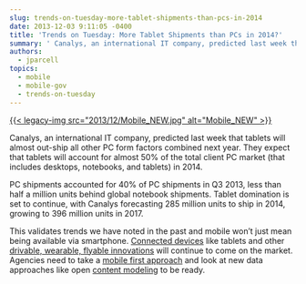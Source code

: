 ```yaml
---
slug: trends-on-tuesday-more-tablet-shipments-than-pcs-in-2014
date: 2013-12-03 9:11:05 -0400
title: 'Trends on Tuesday: More Tablet Shipments than PCs in 2014?'
summary: ' Canalys, an international IT company, predicted last week that tablets will almost out-ship all other PC form factors combined next year. They expect that tablets will account for almost 50% of the total client PC market (that includes desktops, notebooks, and tablets) in 2014. PC shipments accounted for 40% of PC shipments'
authors:
  - jparcell
topics:
  - mobile
  - mobile-gov
  - trends-on-tuesday
---
```


[{{< legacy-img src="2013/12/Mobile\_NEW.jpg" alt="Mobile\_NEW" >}}](https://s3.amazonaws.com/digitalgov/_legacy-img/2013/12/Mobile_NEW.jpg)
  
Canalys, an international IT company, predicted last week that tablets will almost out-ship all other PC form factors combined next year. They expect that tablets will account for almost 50% of the total client PC market (that includes desktops, notebooks, and tablets) in 2014.

PC shipments accounted for 40% of PC shipments in Q3 2013, less than half a million units behind global notebook shipments. Tablet domination is set to continue, with Canalys forecasting 285 million units to ship in 2014, growing to 396 million units in 2017.

This validates trends we have noted in the past and mobile won&#8217;t just mean being available via smartphone. [Connected devices](https://digitalgov.sites.usa.gov/2013/10/22/tuesday-trends-lets-talk-connected-devices/ "Tuesday Trends: Let’s Talk Connected Devices") like tablets and other  [drivable, wearable, flyable innovations](https://digitalgov.sites.usa.gov/2013/06/05/mary-meekers-internet-trends-report-2/ "Mary Meeker’s Internet Trends Report") will continue to come on the market. Agencies need to take a [mobile first approach](https://digitalgov.sites.usa.gov/2012/08/03/mobile-first-webinar-recap/ "Mobile First Webinar Recap") and look at new data approaches like open [content modeling](https://digitalgov.sites.usa.gov/2013/10/28/always-future-ready-the-benefits-of-open-content-models-and-structured-data-webinar/ "Always Future Ready: The Benefits of Open Content Models and Structured Data Webinar") to be ready.